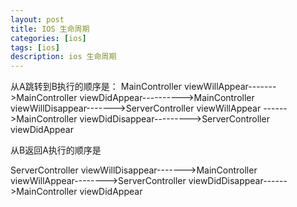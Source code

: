 ```yaml
---
layout: post
title: IOS 生命周期
categories: [ios]
tags: [ios]
description: ios 生命周期
---
```


从A跳转到B执行的顺序是：
MainController  viewWillAppear------->MainController viewDidAppear---------->MainController  viewWillDisappear------->ServerController  viewWillAppear
------>MainController  viewDidDisappear--------->ServerController  viewDidAppear

从B返回A执行的顺序是

ServerController  viewWillDisappear------->MainController  viewWillAppear-------->ServerController  viewDidDisappear------>MainController viewDidAppear

